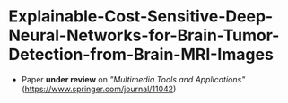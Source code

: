 # Explainable-Cost-Sensitive-Deep-Neural-Networks-for-Brain-Tumor-Detection-from-Brain-MRI-Images

- Paper **under review** on *"Multimedia Tools and Applications"* (https://www.springer.com/journal/11042)
